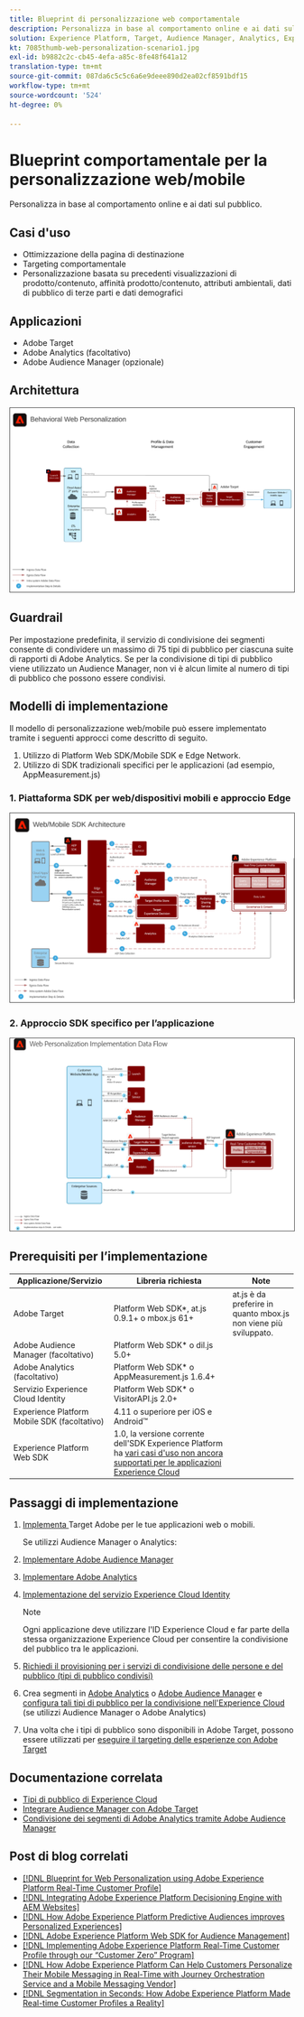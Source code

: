 ```yaml
---
title: Blueprint di personalizzazione web comportamentale
description: Personalizza in base al comportamento online e ai dati sul pubblico.
solution: Experience Platform, Target, Audience Manager, Analytics, Experience Cloud Services, Data Collection
kt: 7085thumb-web-personalization-scenario1.jpg
exl-id: b9882c2c-cb45-4efa-a85c-8fe48f641a12
translation-type: tm+mt
source-git-commit: 087da6c5c5c6a6e9deee890d2ea02cf8591bdf15
workflow-type: tm+mt
source-wordcount: '524'
ht-degree: 0%

---
```


# Blueprint comportamentale per la personalizzazione web/mobile

Personalizza in base al comportamento online e ai dati sul pubblico.

## Casi d&#39;uso

* Ottimizzazione della pagina di destinazione
* Targeting comportamentale
* Personalizzazione basata su precedenti visualizzazioni di prodotto/contenuto, affinità prodotto/contenuto, attributi ambientali, dati di pubblico di terze parti e dati demografici

## Applicazioni

* Adobe Target
* Adobe Analytics (facoltativo)
* Adobe Audience Manager (opzionale)

## Architettura

<img src="assets/personalization.svg" alt="Architettura di riferimento per il Blueprint di personalizzazione web comportamentale" style="border:1px solid #4a4a4a" />


## Guardrail

Per impostazione predefinita, il servizio di condivisione dei segmenti consente di condividere un massimo di 75 tipi di pubblico per ciascuna suite di rapporti di Adobe Analytics. Se per la condivisione di tipi di pubblico viene utilizzato un Audience Manager, non vi è alcun limite al numero di tipi di pubblico che possono essere condivisi. 

## Modelli di implementazione

Il modello di personalizzazione web/mobile può essere implementato tramite i seguenti approcci come descritto di seguito.

1. Utilizzo di Platform Web SDK/Mobile SDK e Edge Network.
1. Utilizzo di SDK tradizionali specifici per le applicazioni (ad esempio, AppMeasurement.js)

### 1. Piattaforma SDK per web/dispositivi mobili e approccio Edge

<img src="assets/websdkflow.svg" alt="Architettura di riferimento per l’SDK per web Platform/Mobile e l’approccio di rete Edge" style="border:1px solid #4a4a4a" />

### 2. Approccio SDK specifico per l’applicazione

<img src="assets/appsdkflow.png" alt="Architettura di riferimento per l’approccio SDK specifico per l’applicazione" style="border:1px solid #4a4a4a" />




## Prerequisiti per l’implementazione

| Applicazione/Servizio | Libreria richiesta | Note |
|---|---|---|
| Adobe Target | Platform Web SDK*, at.js 0.9.1+ o mbox.js 61+ | at.js è da preferire in quanto mbox.js non viene più sviluppato. |
| Adobe Audience Manager (facoltativo) | Platform Web SDK* o dil.js 5.0+ |  |
| Adobe Analytics (facoltativo) | Platform Web SDK* o AppMeasurement.js 1.6.4+ |  |
| Servizio Experience Cloud Identity | Platform Web SDK* o VisitorAPI.js 2.0+ |  |
| Experience Platform Mobile SDK (facoltativo) | 4.11 o superiore per iOS e Android™ |  |
| Experience Platform Web SDK | 1.0, la versione corrente dell&#39;SDK Experience Platform ha [vari casi d&#39;uso non ancora supportati per le applicazioni Experience Cloud](https://github.com/adobe/alloy/projects/5) |  |

## Passaggi di implementazione

1. [Implementa ](https://experienceleague.adobe.com/docs/target/using/implement-target/implementing-target.html) Target Adobe per le tue applicazioni web o mobili.

   Se utilizzi Audience Manager o Analytics:

1. [Implementare Adobe Audience Manager](https://experienceleague.adobe.com/docs/audience-manager/user-guide/implementation-integration-guides/implement-audience-manager.html)
1. [Implementare Adobe Analytics](https://experienceleague.adobe.com/docs/analytics/implementation/home.html)
1. [Implementazione del servizio Experience Cloud Identity](https://experienceleague.adobe.com/docs/id-service/using/implementation/implementation-guides.html)

   >[!NOTE]
   >
   >Ogni applicazione deve utilizzare l&#39;ID Experience Cloud e far parte della stessa organizzazione Experience Cloud per consentire la condivisione del pubblico tra le applicazioni.

1. [Richiedi il provisioning per i servizi di condivisione delle persone e del pubblico (tipi di pubblico condivisi)](https://www.adobe.com/go/audiences)
1. Crea segmenti in [Adobe Analytics](https://experienceleague.adobe.com/docs/analytics/components/segmentation/segmentation-workflow/seg-build.html) o [Adobe Audience Manager](https://experienceleague.adobe.com/docs/audience-manager/user-guide/features/segments/segment-builder.html) e [configura tali tipi di pubblico per la condivisione nell&#39;Experience Cloud](https://experienceleague.adobe.com/docs/analytics/components/segmentation/segmentation-workflow/seg-publish.html) (se utilizzi Audience Manager o Adobe Analytics)
1. Una volta che i tipi di pubblico sono disponibili in Adobe Target, possono essere utilizzati per [eseguire il targeting delle esperienze con Adobe Target](https://experienceleague.adobe.com/docs/target/using/audiences/target.html)

## Documentazione correlata

* [Tipi di pubblico di Experience Cloud](https://experienceleague.adobe.com/docs/core-services/interface/audiences/audience-library.html)
* [Integrare Audience Manager con Adobe Target](https://experienceleague.adobe.com/docs/audience-manager/user-guide/implementation-integration-guides/integration-other-solutions/aam-target-integration.html)
* [Condivisione dei segmenti di Adobe Analytics tramite Adobe Audience Manager](https://experienceleague.adobe.com/docs/analytics/components/segmentation/segmentation-workflow/seg-publish.html)


## Post di blog correlati

* [[!DNL Blueprint for Web Personalization using Adobe Experience Platform Real-Time Customer Profile]](https://medium.com/adobetech/blueprint-for-web-personalization-using-adobe-experience-platform-real-time-customer-profile-fef2ce7a4b2f)
* [[!DNL Integrating Adobe Experience Platform Decisioning Engine with AEM Websites]](https://jaeness.medium.com/integrating-adobe-experience-platform-decisioning-engine-with-aem-websites-9c222acd12e2)
* [[!DNL How Adobe Experience Platform Predictive Audiences improves Personalized Experiences]](https://medium.com/adobetech/how-adobe-experience-platform-predictive-audiences-improves-personalized-experiences-1f75a60cb7a3)
* [[!DNL Adobe Experience Platform Web SDK for Audience Management]](https://medium.com/adobetech/adobe-experience-platform-web-sdk-for-audience-management-751fa6d063bc)
* [[!DNL Implementing Adobe Experience Platform Real-Time Customer Profile through our “Customer Zero” Program]](https://medium.com/adobetech/implementing-adobe-experience-platform-real-time-customer-profile-through-our-customer-zero-32e7cd952896)
* [[!DNL How Adobe Experience Platform Can Help Customers Personalize Their Mobile Messaging in Real-Time with Journey Orchestration Service and a Mobile Messaging Vendor]](https://medium.com/adobetech/how-adobe-experience-platform-helped-a-client-personalize-their-mobile-messaging-in-real-time-with-7d634aefa098)
* [[!DNL Segmentation in Seconds: How Adobe Experience Platform Made Real-time Customer Profiles a Reality]](https://medium.com/adobetech/segmentation-in-seconds-how-adobe-experience-platform-made-real-time-customer-profiles-a-reality-a7a8552b0847)
